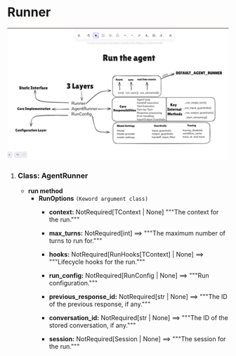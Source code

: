 # **Runner**

![Runner](media/runner.jpg)

1) ### **Class: AgentRunner**
    * **run method**
        - **RunOptions** `(Keword argument class)`
            - **context:** NotRequired[TContext | None]
                """The context for the run."""

            - **max_turns:** NotRequired[int] ==> """The maximum number of turns to run for."""

            - **hooks:** NotRequired[RunHooks[TContext] | None] ==> """Lifecycle hooks for the run."""

            - **run_config:** NotRequired[RunConfig | None] ==> """Run configuration."""

            - **previous_response_id:** NotRequired[str | None] ==> """The ID of the previous response, if any."""

            - **conversation_id:** NotRequired[str | None] ==> """The ID of the stored conversation, if any."""

            - **session:** NotRequired[Session | None] ==> """The session for the run."""
